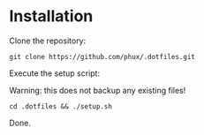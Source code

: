 # Installation

Clone the repository:

    git clone https://github.com/phux/.dotfiles.git

Execute the setup script:

Warning: this does not backup any existing files!

    cd .dotfiles && ./setup.sh

Done.
